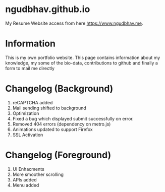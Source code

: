# ngudbhav.github.io
My Resume Website access from here https://www.ngudbhav.me. 

# Information
This is my own portfolio website. This page contains information about my knowledge, my some of the bio-data, contributions to github and finally a form to mail me directly


# Changelog (Background)
1)	reCAPTCHA added
2)	Mail sending shifted to background
3)	Optimization
4) 	Fixed a bug which displayed submit successfully on error.
5)	Removed 404 errors (dependency on metro.js)
6)	Animations updated to support Firefox
7)	SSL Activation


# Changelog (Foreground)
1)	UI Enhacments
2)	More smoother scrolling
3)	APIs added
4)	Menu added
